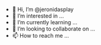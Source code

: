- 👋 Hi, I’m @jeronidasplay
- 👀 I’m interested in ...
- 🌱 I’m currently learning ...
- 💞️ I’m looking to collaborate on ...
- 📫 How to reach me ...

<!---
jeronidasplay/jeronidasplay is a ✨ special ✨ repository because its `README.md` (this file) appears on your GitHub profile.
You can click the Preview link to take a look at your changes.
--->
